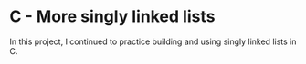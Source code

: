 # C - More singly linked lists
In this project, I continued to practice building and using singly linked lists in C.